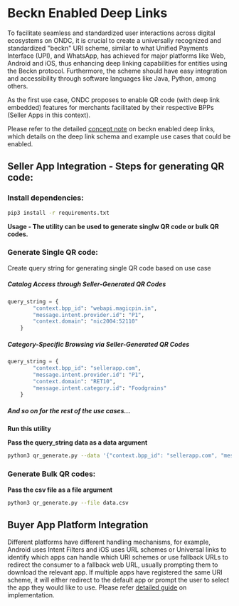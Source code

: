 # Beckn Enabled Deep Links

To facilitate seamless and standardized user interactions across digital ecosystems on ONDC, it is crucial to create a universally recognized and standardized "beckn" URI scheme, similar to what Unified Payments Interface (UPI), and WhatsApp, has achieved for major platforms like Web, Android and iOS, thus enhancing deep linking capabilities for entities using the Beckn protocol. Furthermore, the scheme should have easy integration and accessibility through software languages like Java, Python, among others.

As the first use case, ONDC proposes to enable QR code (with deep link embedded) features for merchants facilitated by their respective BPPs (Seller Apps in this context).

Please refer to the detailed [concept note](https://github.com/tanyamadaan/deep_links/blob/main/docs/Concept_paper.md) on beckn enabled deep links, which details on the deep link schema and example use cases that could be enabled.

## Seller App Integration - Steps for generating QR code:

### Install dependencies:

```bash
pip3 install -r requirements.txt

```

**Usage - The utility can be used to generate singlw QR code or bulk QR codes.**

### Generate Single QR code:

Create query string for generating single QR code based on use case

##### Catalog Access through Seller-Generated QR Codes

```python
query_string = {
        "context.bpp_id": "webapi.magicpin.in",
        "message.intent.provider.id": "P1",
        "context.domain": "nic2004:52110"
    }
```

##### Category-Specific Browsing via Seller-Generated QR Codes

```python
query_string = {
        "context.bpp_id": "sellerapp.com",
        "message.intent.provider.id": "P1",
        "context.domain": "RET10",
        "message.intent.category.id": "Foodgrains"
    }
```

##### And so on for the rest of the use cases...

**Run this utility**

**Pass the query_string data as a data argument**

```bash
python3 qr_generate.py --data '{"context.bpp_id": "sellerapp.com", "message.intent.provider.id": "P1", "context.domain": "RET10", "message.intent.category.id": "Foodgrains"}'
```

### Generate Bulk QR codes:

**Pass the csv file as a file argument**

```bash
python3 qr_generate.py --file data.csv
```

## Buyer App Platform Integration

Different platforms have different handling mechanisms, for example, Android uses Intent Filters and iOS uses URL schemes or Universal links to identify which apps can handle which URI schemes or use fallback URLs to redirect the consumer to a fallback web URL, usually prompting them to download the relevant app. If multiple apps have registered the same URI scheme, it will either redirect to the default app or prompt the user to select the app they would like to use. Please refer [detailed guide](https://docs.google.com/document/d/1pmwQvF9G37_KwcFViub7m_qYDUjbGLrwvgkv1XZEc08/edit?usp=sharing) on implementation.